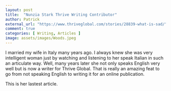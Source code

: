 ```yaml
---
layout: post
title:  "Nunzia Stark Thrive Writing Contributor"
author: Patrick
external_url: "https://www.thriveglobal.com/stories/28839-what-is-sad/"
comment: true
categories: [ Writing, Articles ]
image: assets/images/Woods.jpeg
---
```


I married my wife in Italy many years ago. I always knew she was very intelligent woman just by watching and listening to her speak Italian in such an articulate way. Well, many years later she not only speaks English very well but is now a writer for Thrive Global. That is really an amazing feat to go from not speaking English to writing it for an online publication.

This is her lastest article.

